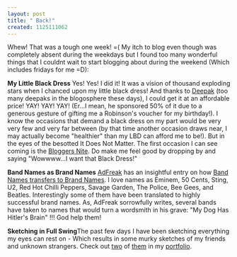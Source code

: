 ```yaml
--- 
layout: post
title: " Back!"
created: 1125111062
---
```

Whew! That was a tough one week! =( My itch to blog even though was completely absent during the weekdays but I found too many wonderful things that I couldnt wait to start blogging about during the weekend (Which includes fridays for me =D):

<strong>My Little Black Dress</strong> Yes! Yes! I did it! It was a vision of thousand exploding stars when I chanced upon my little black dress! And thanks to <a href="http://antrix.net">Deepak</a> (too many deepaks in the blogosphere these days), I could get it at an affordable price! YAY! YAY! YAY! (Er...I mean, he sponsored 50% of it due to a generous gesture of gifting me a Robinson's voucher for my birthday!). I know the occasions that demand a black dress on my part would be very very few and very far between (by that time another occasion draws near, I may actually become "healthier" than my LBD can afford me to be!). But in the eyes of the besotted It Does Not Matter. The first occasion I can see coming is the <a href="http://www.singaporewritersfest.com.sg/festival.php?c=1">Bloggers Nite</a>. Do make me feel good by dropping by and saying "Wowwww...I want that Black Dress!"

<strong>Band Names as Brand Names</strong> <a href="http://adweek.blogs.com/adfreak">AdFreak</a> has an insightful entry on how <a href="http://adweek.blogs.com/adfreak/2005/08/what_if_there_w.html">Band Names transfers to Brand Names</a>. I love names as Eminem, 50 Cents, Sting, U2, Red Hot Chilli Peppers, Savage Garden, The Police, Bee Gees, and Beatles. Interestingly some of them have been translated to highly successful brand names. As, AdFreak sorrowfully writes, several bands have taken to names that would turn a wordsmith in his grave: "My Dog Has Hitler's Brain" !!! God help them! 

<strong>Sketching in Full Swing</strong>The past few days I have been sketching everything my eyes can rest on - Which results in some murky sketches of my friends and unknown strangers. Check out <a href="http://nimbupani.com/portfolio/archives/2005/08/27/random_things.php">two</a> of <a href="http://nimbupani.com/portfolio/archives/2005/08/27/random_faces.php">them</a> in my <a href="http://nimbupani.com/portfolio">portfolio</a>. 
